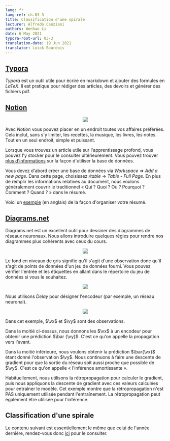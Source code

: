```yaml
---
lang: fr
lang-ref: ch.03-3             
title: Classification d'une spirale
lecturer: Alfredo Canziani 
authors: Wenhao Li          
date: 6 May 2021        
typora-root-url: 03-3
translation-date: 19 Jun 2021
translator: Loïck Bourdois
---              
```


<!--
## [Typora](https://typora.io/)
Typora is a useful tool to write markdown with the addition of formulae in LaTeX. It is convenient to write paper and homework, and generating pdf file with Typora.
-->
## [Typora](https://typora.io/)
*Typora* est un outil utile pour écrire en markdown et ajouter des formules en *LaTeX*. Il est pratique pour rédiger des articles, des devoirs et générer des fichiers pdf.

<!--
## [Notion](https://www.notion.so/)
<center>
<img src="{{site.baseurl}}/images/week03/03-3/figure1.png" style="background-color:#DCDCDC;" /><br>
</center>
Here you can place all your favorite stuff. This includes but is not limited to recipes, music, books, notes. Everything in one place, simple and powerful. 

When you find some useful article regarding Deep Learning, you may want to collect it for future review. The database is just all you need. You can find [more information](https://www.notion.so/Intro-to-databases-fd8cd2d212f74c50954c11086d85997e) about how to use the database.

First you need to create a database by "Workspace" -> "Add a new page". Inside this page, choose "/table" -> "Table - Full Page". In addition to filling out the information related to the paper, we usually want to cover "The Golden Circle" aka "What? Why? How?" in our summary.

This is an [example](https://www.notion.so/When-to-use-parametric-models-in-reinforcement-learning-d4c5e586677e49338a41b663231c0633) of how to organize your summary.
-->
## [Notion](https://www.notion.so/)
<center>
<img src="{{site.baseurl}}/images/week03/03-3/figure1.png" style="background-color:#DCDCDC;" /><br>
</center>

Avec *Notion* vous pouvez placer en un endroit toutes vos affaires préférées. Cela inclut, sans s'y limiter, les recettes, la musique, les livres, les notes. Tout en un seul endroit, simple et puissant. 

Lorsque vous trouvez un article utile sur l'apprentissage profond, vous pouvez l'y stocker pour le consulter ultérieurement. Vous pouvez trouver [plus d'informations](https://www.notion.so/Intro-to-databases-fd8cd2d212f74c50954c11086d85997e) sur la façon d'utiliser la base de données.

Vous devez d'abord créer une base de données via *Workspace* => *Add a new page*. Dans cette page, choisissez */table* => *Table - Full Page*. 
En plus de remplir les informations relatives au document, nous voulons généralement couvrir le traditionnel « Qui ? Quoi ? Où ? Pourquoi ? Comment ? Quand ? » dans le résumé.

Voici un [exemple](https://www.notion.so/When-to-use-parametric-models-in-reinforcement-learning-d4c5e586677e49338a41b663231c0633) (en anglais) de la façon d'organiser votre résumé.


<!--
## [Diagram.net](https://app.diagrams.net/)

Diagrams.net is a great tool to draw neural network diagrams. Next we will introduce a few rules to make our diagrams more consistent with the ones in lecture.

<center>
<img src="{{site.baseurl}}/images/week03/03-3/figure7.png" style="background-color:#DCDCDC;" /><br>
</center>

The grayscale background means this is an observation, which means they are data points from a given dataset. You can check the input and labels by going to the directory of the dataset if you want.

<center>
<img src="{{site.baseurl}}/images/week03/03-3/figure9.png" style="background-color:#DCDCDC;" /><br>
</center>

We use "Delay" to denote the encoder(e.g., neural network).

<center>
<img src="{{site.baseurl}}/images/week03/03-3/figure10.png" style="background-color:#DCDCDC;" /><br>
</center>

In this example, $\vx$ and $\vy$  are observations.

In the half above, we feed the $\vx$ to a given encoder to get a prediction $\bar {\vy}$. This is called forward propagation.

In the half below, we want to get the prediction $\bar{\vx}$ given observation $\vy$. We keep doing gradient descent to make the network output as close as to $\vy$. This is called amortizing inference. 

Usually, we use backpropagation to compute the gradient, then we apply gradient descent with those computed values to train the model. This example shows that backpropagation is NOT only used during training. Backpropagation can also be used for inference.
-->
## [Diagrams.net](https://app.diagrams.net/)

Diagrams.net est un excellent outil pour dessiner des diagrammes de réseaux neuronaux. Nous allons introduire quelques règles pour rendre nos diagrammes plus cohérents avec ceux du cours.

<center>
<img src="{{site.baseurl}}/images/week03/03-3/figure7.png" style="background-color:#DCDCDC;" /><br>
</center>

Le fond en niveaux de gris signifie qu'il s'agit d'une observation donc qu'il s'agit de points de données d'un jeu de données fourni. 
Vous pouvez vérifier l'entrée et les étiquettes en allant dans le répertoire du jeu de données si vous le souhaitez.

<center>
<img src="{{site.baseurl}}/images/week03/03-3/figure9.png" style="background-color:#DCDCDC;" /><br>
</center>

Nous utilisons *Delay* pour désigner l'encodeur (par exemple, un réseau neuronal).

<center>
<img src="{{site.baseurl}}/images/week03/03-3/figure10.png" style="background-color:#DCDCDC;" /><br>
</center>

Dans cet exemple, $\vx$ et $\vy$ sont des observations.

Dans la moitié ci-dessus, nous donnons les $\vx$ à un encodeur pour obtenir une prédiction $\bar {\vy}$. C'est ce qu'on appelle la propagation vers l'avant.

Dans la moitié inférieure, nous voulons obtenir la prédiction $\bar{\vx}$ étant donné l'observation $\vy$. 
Nous continuons à faire une descente de gradient pour que la sortie du réseau soit aussi proche que possible de $\vy$. C'est ce qu'on appelle « l'inférence amortissante ». 

Habituellement, nous utilisons la rétropropagation pour calculer le gradient, puis nous appliquons la descente de gradient avec ces valeurs calculées pour entraîner le modèle.
Cet exemple montre que la rétropropagation n'est PAS uniquement utilisée pendant l'entraînement. La rétropropagation peut également être utilisée pour l'inférence.


<!--
## Spiral Classification
The following content is mostly the same, so [here](https://atcold.github.io/pytorch-Deep-Learning/en/week02/02-3/) you can find what you need.
-->
## Classification d'une spirale
Le contenu suivant est essentiellement le même que celui de l'année dernière, rendez-vous donc [ici](https://atcold.github.io/NYU-DLSP20/fr/week02/02-3/) pour le consulter.
